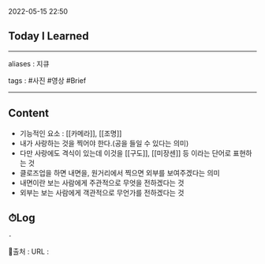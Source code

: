 2022-05-15 22:50
## Today I Learned
---
aliases : 지큐

tags : #사진 #영상 #Brief 

---

## Content
- 기능적인 요소 : [[카메라]], [[조명]]
- 내가 사랑하는 것을 찍어야 한다.(공을 들일 수 있다는 의미)
- 다만 사랑에도 격식이 있는데 이것을 [[구도]], [[미장센]] 등 이라는 단어로 표현하는 것
- 클로즈업을 하면 내면을, 원거리에서 찍으면 외부를 보여주겠다는 의미
- 내면이란 보는 사람에게 주관적으로 무엇을 전하겠다는 것
- 외부는 보는 사람에게 객관적으로 무언가를 전하겠다는 것

## ⏱Log
	-


📙출처 :
URL :